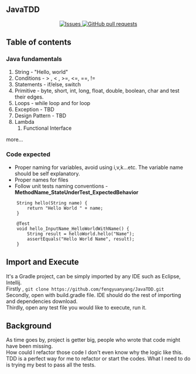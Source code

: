 ## JavaTDD
<p align="center">
  <a href="https://github.com/fengyuanyang/JavaTDD/issues">
    <img alt="Issues" src="https://img.shields.io/github/issues/fengyuanyang/JavaTDD?color=0088ff" />
  </a>
  <a href="https://github.com/fengyuanyang/JavaTDD/pulls">
    <img alt="GitHub pull requests" src="https://img.shields.io/github/issues-pr/fengyuanyang/JavaTDD?color=0088ff" />
  </a>
</p>

## Table of contents
### Java fundamentals
1. String - "Hello, world" 
2. Conditions - > , < , >=, <=, ==, !=
3. Statements - if/else, switch
4. Primitive - byte, short, int, long, float, double, boolean, char and test their edges.
5. Loops - while loop and for loop
6. Exception - TBD    
7. Design Pattern - TBD        
8. Lambda
    1. Functional Interface

more...
### Code expected
* Proper naming for variables, avoid using i,v,k...etc. The variable name should be self explanatory.
* Proper names for files
* Follow unit tests naming conventions - **MethodName_StateUnderTest_ExpectedBehavior**

```
    String hello(String name) {
        return "Hello World " + name;
    }

    @Test
    void hello_InputName_HelloWorldWithName() {
        String result = helloWorld.hello("Name");
        assertEquals("Hello World Name", result);
    }
```

## Import and Execute
It's a Gradle project, can be simply imported by any IDE such as Eclipse, Intellij.    
Firstly , ```git clone https://github.com/fengyuanyang/JavaTDD.git```    
Secondly, open with build.gradle file. IDE should do the rest of importing and dependencies download.    
Thirdly, open any test file you would like to execute, run it.     

## Background
As time goes by, project is getter big, people who wrote that code might have been missing.   
How could I refactor those code I don't even know why the logic like this.   
TDD is a perfect way for me to refactor or start the codes. What I need to do is trying my best to pass all the tests.